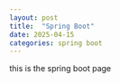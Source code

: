 ```yaml
---
layout: post 
title:  "Spring Boot"
date: 2025-04-15
categories: spring boot
---
```



this is the spring boot page